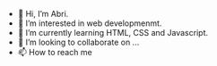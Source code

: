 - 👋 Hi, I’m Abri.
- 👀 I’m interested in web developmenmt.
- 🌱 I’m currently learning HTML, CSS and Javascript.
- 💞️ I’m looking to collaborate on ...
- 📫 How to reach me 

<!---
Abri-SLD/Abri-SLD is a ✨ special ✨ repository because its `README.md` (this file) appears on your GitHub profile.
You can click the Preview link to take a look at your changes.
--->
